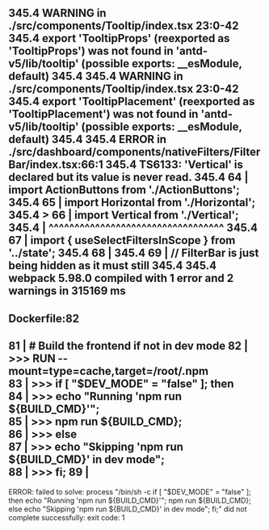 345.4 WARNING in ./src/components/Tooltip/index.tsx 23:0-42
345.4 export 'TooltipProps' (reexported as 'TooltipProps') was not found in 'antd-v5/lib/tooltip' (possible exports: __esModule, default)
345.4
345.4 WARNING in ./src/components/Tooltip/index.tsx 23:0-42
345.4 export 'TooltipPlacement' (reexported as 'TooltipPlacement') was not found in 'antd-v5/lib/tooltip' (possible exports: __esModule, default)
345.4
345.4 ERROR in ./src/dashboard/components/nativeFilters/FilterBar/index.tsx:66:1
345.4 TS6133: 'Vertical' is declared but its value is never read.
345.4     64 | import ActionButtons from './ActionButtons';
345.4     65 | import Horizontal from './Horizontal';
345.4   > 66 | import Vertical from './Vertical';
345.4        | ^^^^^^^^^^^^^^^^^^^^^^^^^^^^^^^^^^
345.4     67 | import { useSelectFiltersInScope } from '../state';
345.4     68 |
345.4     69 | // FilterBar is just being hidden as it must still
345.4
345.4 webpack 5.98.0 compiled with 1 error and 2 warnings in 315169 ms
------
Dockerfile:82
--------------------
  81 |     # Build the frontend if not in dev mode
  82 | >>> RUN --mount=type=cache,target=/root/.npm \
  83 | >>>     if [ "$DEV_MODE" = "false" ]; then \
  84 | >>>         echo "Running 'npm run ${BUILD_CMD}'"; \
  85 | >>>         npm run ${BUILD_CMD}; \
  86 | >>>     else \
  87 | >>>         echo "Skipping 'npm run ${BUILD_CMD}' in dev mode"; \
  88 | >>>     fi;
  89 |
--------------------
ERROR: failed to solve: process "/bin/sh -c if [ \"$DEV_MODE\" = \"false\" ]; then         echo \"Running 'npm run ${BUILD_CMD}'\";         npm run ${BUILD_CMD};     else         echo \"Skipping 'npm run ${BUILD_CMD}' in dev mode\";     fi;" did not complete successfully: exit code: 1
